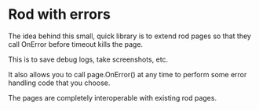 # Rod with errors

The idea behind this small, quick library is to extend rod pages so that they call OnError before timeout kills the page.

This is to save debug logs, take screenshots, etc.

It also allows you to call page.OnError() at any time to perform some error handling code that you choose.

The pages are completely interoperable with existing rod pages.
